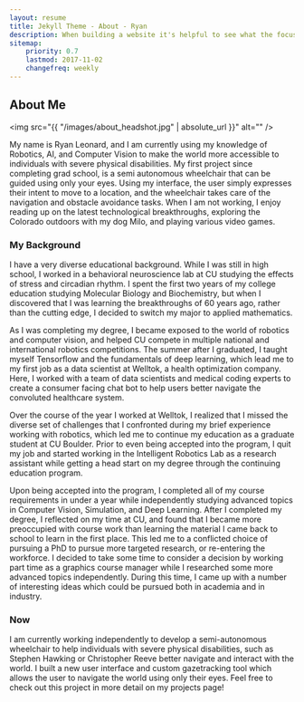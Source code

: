 ```yaml
---
layout: resume
title: Jekyll Theme - About - Ryan
description: When building a website it's helpful to see what the focus of your site is. This page is an example of how to show a website's focus.
sitemap:
    priority: 0.7
    lastmod: 2017-11-02
    changefreq: weekly
---
```

## About Me

<span class="image right"><img src="{{ "/images/about_headshot.jpg" | absolute_url }}" alt="" /></span>

My name is Ryan Leonard, and I am currently using my knowledge of Robotics, AI, and Computer Vision to make the world more accessible to individuals with severe physical disabilities. My first project since completing grad school, is a semi autonomous wheelchair that can be guided using only your eyes. Using my interface, the user simply expresses their intent to move to a location, and the wheelchair takes care of the navigation and obstacle avoidance tasks. When I am not working, I enjoy reading up on the latest technological breakthroughs, exploring the Colorado outdoors with my dog Milo, and playing various video games.


<!-- <span class="image right"><img src="{{ "/images/robosub.jpg" | absolute_url }}" alt="" /></span> -->

### My Background
<div class="box">
  <p>
    I have a very diverse educational background. While I was still in high school, I worked in a behavioral neuroscience lab at CU studying the effects of stress and circadian rhythm. I spent the first two years of my college education studying Molecular Biology and Biochemistry, but when I discovered that I was learning the breakthroughs of 60 years ago, rather than the cutting edge, I decided to switch my major to applied mathematics. 
</p>
<p>
    As I was completing my degree, I became exposed to the world of robotics and computer vision, and helped CU compete in multiple national and international robotics competitions. The summer after I graduated, I taught myself Tensorflow and the fundamentals of deep learning, which lead me to my first job as a data scientist at Welltok, a health optimization company. Here, I worked with a team of data scientists and medical coding experts to create a consumer facing chat bot to help users better navigate the convoluted healthcare system.
</p>
<p>
    Over the course of the year I worked at Welltok, I realized that I missed the diverse set of challenges that I confronted during my brief experience working with robotics, which led me to continue my education as a graduate student at CU Boulder. Prior to even being accepted into the program, I quit my job and started working in the Intelligent Robotics Lab as a research assistant while getting a head start on my degree through the continuing education program.
</p>
<p>
    Upon being accepted into the program, I completed all of my course requirements in under a year while independently studying advanced topics in Computer Vision, Simulation, and Deep Learning. After I completed my degree, I reflected on my time at CU, and found that I became more preoccupied with course work than learning the material I came back to school to learn in the first place. This led me to a conflicted choice of pursuing a PhD to pursue more targeted research, or re-entering the workforce. I decided to take some time to consider a decision by working part time as a graphics course manager while I researched some more advanced topics independently. During this time, I came up with a number of interesting ideas which could be pursued both in academia and in industry.
</p>
</div>


### Now
I am currently working independently to develop a semi-autonomous wheelchair to help individuals with severe physical disabilities, such as Stephen Hawking or Christopher Reeve better navigate and interact with the world. I built a new user interface and custom gazetracking tool which allows the user to navigate the world using only their eyes. Feel free to check out this project in more detail on my projects page!
